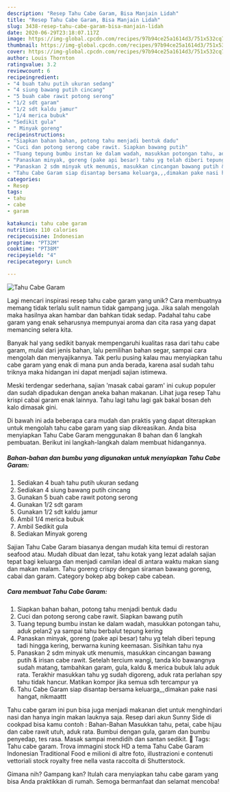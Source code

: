 ```yaml
---
description: "Resep Tahu Cabe Garam, Bisa Manjain Lidah"
title: "Resep Tahu Cabe Garam, Bisa Manjain Lidah"
slug: 3438-resep-tahu-cabe-garam-bisa-manjain-lidah
date: 2020-06-29T23:18:07.117Z
image: https://img-global.cpcdn.com/recipes/97b94ce25a1614d3/751x532cq70/tahu-cabe-garam-foto-resep-utama.jpg
thumbnail: https://img-global.cpcdn.com/recipes/97b94ce25a1614d3/751x532cq70/tahu-cabe-garam-foto-resep-utama.jpg
cover: https://img-global.cpcdn.com/recipes/97b94ce25a1614d3/751x532cq70/tahu-cabe-garam-foto-resep-utama.jpg
author: Louis Thornton
ratingvalue: 3.2
reviewcount: 6
recipeingredient:
- "4 buah tahu putih ukuran sedang"
- "4 siung bawang putih cincang"
- "5 buah cabe rawit potong serong"
- "1/2 sdt garam"
- "1/2 sdt kaldu jamur"
- "1/4 merica bubuk"
- "Sedikit gula"
- " Minyak goreng"
recipeinstructions:
- "Siapkan bahan bahan, potong tahu menjadi bentuk dadu"
- "Cuci dan potong serong cabe rawit. Siapkan bawang putih"
- "Tuang tepung bumbu instan ke dalam wadah, masukkan potongan tahu, aduk pelan2 ya sampai tahu berbalut tepung kering"
- "Panaskan minyak, goreng (pake api besar) tahu yg telah diberi tepung tadi hingga kering, berwarna kuning keemasan. Sisihkan tahu nya"
- "Panaskan 2 sdm minyak utk menumis, masukkan cincangan bawang putih &amp; irisan cabe rawit. Setelah tercium wangi, tanda klo bawangnya sudah matang, tambahkan garam, gula, kaldu &amp; merica bubuk lalu aduk rata. Terakhir masukkan tahu yg sudah digoreng, aduk rata perlahan spy tahu tidak hancur. Matikan kompor jika semua sdh tercampur ya"
- "Tahu Cabe Garam siap disantap bersama keluarga,,,dimakan pake nasi hangat, nikmaattt"
categories:
- Resep
tags:
- tahu
- cabe
- garam

katakunci: tahu cabe garam 
nutrition: 110 calories
recipecuisine: Indonesian
preptime: "PT32M"
cooktime: "PT38M"
recipeyield: "4"
recipecategory: Lunch

---
```



![Tahu Cabe Garam](https://img-global.cpcdn.com/recipes/97b94ce25a1614d3/751x532cq70/tahu-cabe-garam-foto-resep-utama.jpg)

Lagi mencari inspirasi resep tahu cabe garam yang unik? Cara membuatnya memang tidak terlalu sulit namun tidak gampang juga. Jika salah mengolah maka hasilnya akan hambar dan bahkan tidak sedap. Padahal tahu cabe garam yang enak seharusnya mempunyai aroma dan cita rasa yang dapat memancing selera kita.

Banyak hal yang sedikit banyak mempengaruhi kualitas rasa dari tahu cabe garam, mulai dari jenis bahan, lalu pemilihan bahan segar, sampai cara mengolah dan menyajikannya. Tak perlu pusing kalau mau menyiapkan tahu cabe garam yang enak di mana pun anda berada, karena asal sudah tahu triknya maka hidangan ini dapat menjadi sajian istimewa.

Meski terdengar sederhana, sajian &#39;masak cabai garam&#39; ini cukup populer dan sudah dipadukan dengan aneka bahan makanan. Lihat juga resep Tahu krispi cabai garam enak lainnya. Tahu lagi tahu lagi gak bakal bosan deh kalo dimasak gini.


Di bawah ini ada beberapa cara mudah dan praktis yang dapat diterapkan untuk mengolah tahu cabe garam yang siap dikreasikan. Anda bisa menyiapkan Tahu Cabe Garam menggunakan 8 bahan dan 6 langkah pembuatan. Berikut ini langkah-langkah dalam membuat hidangannya.

<!--inarticleads1-->

##### Bahan-bahan dan bumbu yang digunakan untuk menyiapkan Tahu Cabe Garam:

1. Sediakan 4 buah tahu putih ukuran sedang
1. Sediakan 4 siung bawang putih cincang
1. Gunakan 5 buah cabe rawit potong serong
1. Gunakan 1/2 sdt garam
1. Gunakan 1/2 sdt kaldu jamur
1. Ambil 1/4 merica bubuk
1. Ambil Sedikit gula
1. Sediakan  Minyak goreng


Sajian Tahu Cabe Garam biasanya dengan mudah kita temui di restoran seafood atau. Mudah dibuat dan lezat, tahu kotak yang lezat adalah sajian tepat bagi keluarga dan menjadi camilan ideal di antara waktu makan siang dan makan malam. Tahu goreng crispy dengan siraman bawang goreng, cabai dan garam. Category bokep abg bokep cabe cabean. 

<!--inarticleads2-->

##### Cara membuat Tahu Cabe Garam:

1. Siapkan bahan bahan, potong tahu menjadi bentuk dadu
1. Cuci dan potong serong cabe rawit. Siapkan bawang putih
1. Tuang tepung bumbu instan ke dalam wadah, masukkan potongan tahu, aduk pelan2 ya sampai tahu berbalut tepung kering
1. Panaskan minyak, goreng (pake api besar) tahu yg telah diberi tepung tadi hingga kering, berwarna kuning keemasan. Sisihkan tahu nya
1. Panaskan 2 sdm minyak utk menumis, masukkan cincangan bawang putih &amp; irisan cabe rawit. Setelah tercium wangi, tanda klo bawangnya sudah matang, tambahkan garam, gula, kaldu &amp; merica bubuk lalu aduk rata. Terakhir masukkan tahu yg sudah digoreng, aduk rata perlahan spy tahu tidak hancur. Matikan kompor jika semua sdh tercampur ya
1. Tahu Cabe Garam siap disantap bersama keluarga,,,dimakan pake nasi hangat, nikmaattt


Tahu cabe garam ini pun bisa juga menjadi makanan diet untuk menghindari nasi dan hanya ingin makan lauknya saja. Resep dari akun Sunny Side di cookpad bisa kamu contoh : Bahan-Bahan  Masukkan tahu, petai, cabe hijau dan cabe rawit utuh, aduk rata. Bumbui dengan gula, garam dan bumbu penyedap, tes rasa. Masak sampai mendidih dan santan sedikit.  Tags: Tahu cabe garam. Trova immagini stock HD a tema Tahu Cabe Garam Indonesian Traditional Food e milioni di altre foto, illustrazioni e contenuti vettoriali stock royalty free nella vasta raccolta di Shutterstock. 

Gimana nih? Gampang kan? Itulah cara menyiapkan tahu cabe garam yang bisa Anda praktikkan di rumah. Semoga bermanfaat dan selamat mencoba!
